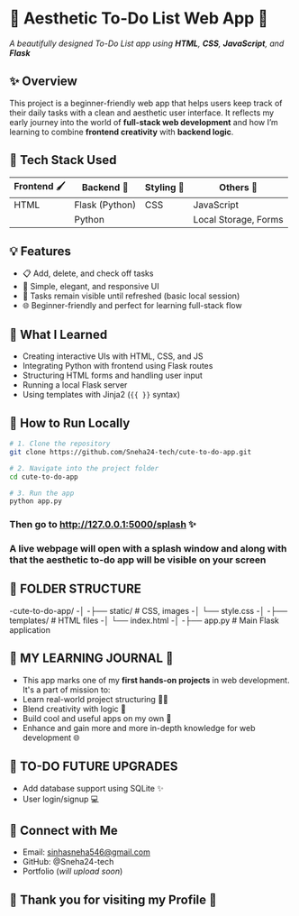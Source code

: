 # 🌸 Aesthetic To-Do List Web App 🌸  
_A beautifully designed To-Do List app using **HTML**, **CSS**, **JavaScript**, and **Flask**_

## ✨ Overview

This project is a beginner-friendly web app that helps users keep track of their daily tasks with a clean and aesthetic user interface. It reflects my early journey into the world of **full-stack web development** and how I’m learning to combine **frontend creativity** with **backend logic**.



## 🔧 Tech Stack Used

| Frontend 🖌️         | Backend 🔁        | Styling 🎨      | Others 🧩              |
|----------------------|-------------------|------------------|------------------------|
| HTML                 | Flask (Python)    | CSS              | JavaScript             |
|                      | Python             |                  | Local Storage, Forms   |


## 💡 Features

- 📋 Add, delete, and check off tasks
- 🎀 Simple, elegant, and responsive UI
- 💾 Tasks remain visible until refreshed (basic local session)
- 🌐 Beginner-friendly and perfect for learning full-stack flow


## 🧠 What I Learned

- Creating interactive UIs with HTML, CSS, and JS
- Integrating Python with frontend using Flask routes
- Structuring HTML forms and handling user input
- Running a local Flask server
- Using templates with Jinja2 (`{{ }}` syntax)

## 🚀 How to Run Locally

```bash
# 1. Clone the repository
git clone https://github.com/Sneha24-tech/cute-to-do-app.git

# 2. Navigate into the project folder
cd cute-to-do-app

# 3. Run the app
python app.py

```

### Then go to http://127.0.0.1:5000/splash ✨
### A live webpage will open with a splash window and along with that the aesthetic to-do app will be visible on your screen

## 📁 FOLDER STRUCTURE

-cute-to-do-app/
-│
-├── static/             # CSS, images
-│   └── style.css
-│
-├── templates/          # HTML files
-│   └── index.html
-│
-├── app.py              # Main Flask application

## 🌈 MY LEARNING JOURNAL 🌸

- This app marks one of my **first hands-on projects** in web development. It's a part of mission to:
- Learn real-world project structuring 👩‍💻
- Blend creativity with logic 🧠
- Build cool and useful apps on my own 📝
- Enhance and gain more and more in-depth knowledge for web development 🌐

## 🚀 TO-DO FUTURE UPGRADES

- Add database support using SQLite ✨
- User login/signup 💻

## 🌈 Connect with Me
- Email: sinhasneha546@gmail.com
- GitHub: @Sneha24-tech
- Portfolio (*will upload soon*)

## 💫 Thank you for visiting my Profile 💫

